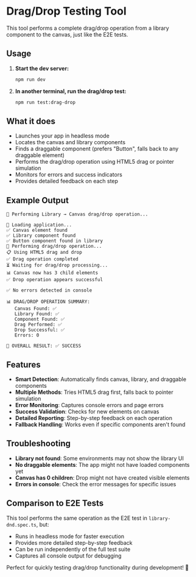# Drag/Drop Testing Tool

This tool performs a complete drag/drop operation from a library component to the canvas, just like the E2E tests.

## Usage

1. **Start the dev server:**
   ```bash
   npm run dev
   ```

2. **In another terminal, run the drag/drop test:**
   ```bash
   npm run test:drag-drop
   ```

## What it does

- Launches your app in headless mode
- Locates the canvas and library components
- Finds a draggable component (prefers "Button", falls back to any draggable element)
- Performs the drag/drop operation using HTML5 drag or pointer simulation
- Monitors for errors and success indicators
- Provides detailed feedback on each step

## Example Output

```
🎯 Performing Library → Canvas drag/drop operation...

📄 Loading application...
✅ Canvas element found
✅ Library component found
✅ Button component found in library
🎯 Performing drag/drop operation...
📋 Using HTML5 drag and drop
✅ Drag operation completed
⏳ Waiting for drag/drop processing...
📊 Canvas now has 3 child elements
✅ Drop operation appears successful

✅ No errors detected in console

📊 DRAG/DROP OPERATION SUMMARY:
   Canvas Found: ✅
   Library Found: ✅
   Component Found: ✅
   Drag Performed: ✅
   Drop Successful: ✅
   Errors: 0

🎯 OVERALL RESULT: ✅ SUCCESS
```

## Features

- **Smart Detection**: Automatically finds canvas, library, and draggable components
- **Multiple Methods**: Tries HTML5 drag first, falls back to pointer simulation
- **Error Monitoring**: Captures console errors and page errors
- **Success Validation**: Checks for new elements on canvas
- **Detailed Reporting**: Step-by-step feedback on each operation
- **Fallback Handling**: Works even if specific components aren't found

## Troubleshooting

- **Library not found**: Some environments may not show the library UI
- **No draggable elements**: The app might not have loaded components yet
- **Canvas has 0 children**: Drop might not have created visible elements
- **Errors in console**: Check the error messages for specific issues

## Comparison to E2E Tests

This tool performs the same operation as the E2E test in `library-dnd.spec.ts`, but:
- Runs in headless mode for faster execution
- Provides more detailed step-by-step feedback
- Can be run independently of the full test suite
- Captures all console output for debugging

Perfect for quickly testing drag/drop functionality during development! 🚀